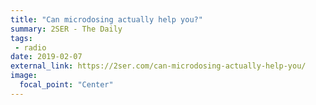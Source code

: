 ```yaml
---
title: "Can microdosing actually help you?"
summary: 2SER - The Daily
tags:
 - radio
date: 2019-02-07
external_link: https://2ser.com/can-microdosing-actually-help-you/
image:
  focal_point: "Center"
---
```

